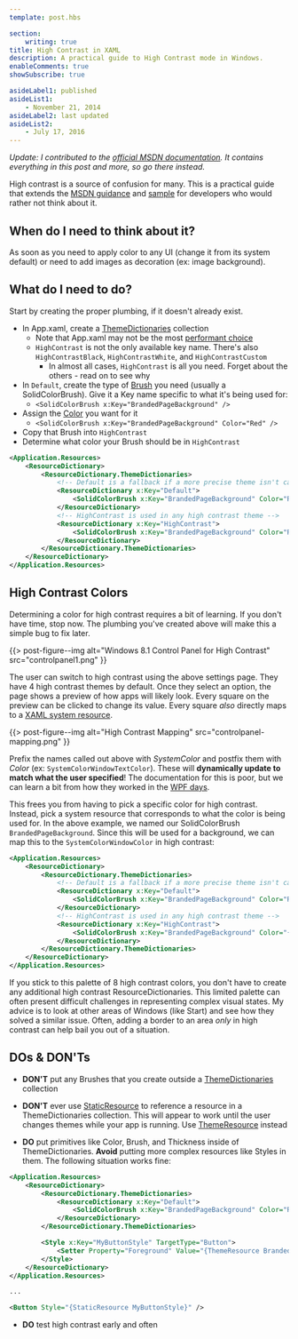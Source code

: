 ```yaml
---
template: post.hbs

section:
    writing: true
title: High Contrast in XAML
description: A practical guide to High Contrast mode in Windows.
enableComments: true
showSubscribe: true

asideLabel1: published
asideList1:
    - November 21, 2014
asideLabel2: last updated
asideList2:
    - July 17, 2016
---
```


*Update: I contributed to the [official MSDN documentation](https://msdn.microsoft.com/windows/uwp/accessibility/high-contrast-themes). It contains everything in this post and more, so go there instead.*

High contrast is a source of confusion for many. This is a practical guide that extends the [MSDN guidance](http://msdn.microsoft.com/en-us/library/windows/apps/hh868165.aspx) and [sample](https://code.msdn.microsoft.com/windowsapps/XAML-high-contrast-style-c0ce936f/sourcecode?fileId=63896&pathId=354124371) for developers who would rather not think about it.

## When do I need to think about it?

As soon as you need to apply color to any UI (change it from its system default) or need to add images as decoration (ex: image background).

## What do I need to do?

Start by creating the proper plumbing, if it doesn't already exist.

* In App.xaml, create a [ThemeDictionaries](http://msdn.microsoft.com/en-us/library/windows/apps/windows.ui.xaml.resourcedictionary.themedictionaries.aspx) collection
	* Note that App.xaml may not be the most [performant choice](http://msdn.microsoft.com/en-us/library/windows/apps/hh994641.aspx)
	* `HighContrast` is not the only available key name. There's also `HighContrastBlack`, `HighContrastWhite`, and `HighContrastCustom`
		* In almost all cases, `HighContrast` is all you need. Forget about the others - read on to see why
* In `Default`, create the type of [Brush](http://msdn.microsoft.com/en-us/library/windows/apps/xaml/windows.ui.xaml.media.brush.aspx) you need (usually a SolidColorBrush). Give it a Key name specific to what it's being used for:
	* `<SolidColorBrush x:Key="BrandedPageBackground" />`
* Assign the [Color](http://msdn.microsoft.com/en-us/library/windows/apps/xaml/windows.ui.color.aspx) you want for it
	* `<SolidColorBrush x:Key="BrandedPageBackground" Color="Red" />`
* Copy that Brush into `HighContrast`
* Determine what color your Brush should be in `HighContrast`

```xml
<Application.Resources>
    <ResourceDictionary>
        <ResourceDictionary.ThemeDictionaries>
        	<!-- Default is a fallback if a more precise theme isn't called out below -->
            <ResourceDictionary x:Key="Default">
                <SolidColorBrush x:Key="BrandedPageBackground" Color="Red" />
            </ResourceDictionary>
            <!-- HighContrast is used in any high contrast theme -->
            <ResourceDictionary x:Key="HighContrast">
                <SolidColorBrush x:Key="BrandedPageBackground" Color="Red" />
            </ResourceDictionary>
        </ResourceDictionary.ThemeDictionaries>
    </ResourceDictionary>
</Application.Resources>
```

## High Contrast Colors

Determining a color for high contrast requires a bit of learning. If you don't have time, stop now. The plumbing you've created above will make this a simple bug to fix later.

{{> post-figure--img
	alt="Windows 8.1 Control Panel for High Contrast"
	src="controlpanel1.png"
}}

The user can switch to high contrast using the above settings page. They have 4 high contrast themes by default. Once they select an option, the page shows a preview of how apps will likely look. Every square on the preview can be clicked to change its value. Every square *also* directly maps to a [XAML system resource](http://msdn.microsoft.com/en-us/library/windows/apps/dn518235.aspx#SystemColor_Color_resources).

{{> post-figure--img
	alt="High Contrast Mapping"
	src="controlpanel-mapping.png"
}}

Prefix the names called out above with *SystemColor* and postfix them with *Color* (ex: `SystemColorWindowTextColor`). These will **dynamically update to match what the user specified**! The documentation for this is poor, but we can learn a bit from how they worked in the [WPF days](http://blogs.msdn.com/b/wpf/archive/2010/11/30/systemcolors-reference.aspx).

This frees you from having to pick a specific color for high contrast. Instead, pick a system resource that corresponds to what the color is being used for. In the above example, we named our SolidColorBrush `BrandedPageBackground`. Since this will be used for a background, we can map this to the `SystemColorWindowColor` in high contrast:

```xml
<Application.Resources>
    <ResourceDictionary>
        <ResourceDictionary.ThemeDictionaries>
        	<!-- Default is a fallback if a more precise theme isn't called out below -->
            <ResourceDictionary x:Key="Default">
                <SolidColorBrush x:Key="BrandedPageBackground" Color="Red" />
            </ResourceDictionary>
            <!-- HighContrast is used in any high contrast theme -->
            <ResourceDictionary x:Key="HighContrast">
                <SolidColorBrush x:Key="BrandedPageBackground" Color="{ThemeResource SystemColorWindowColor}" />
            </ResourceDictionary>
        </ResourceDictionary.ThemeDictionaries>
    </ResourceDictionary>
</Application.Resources>
```

If you stick to this palette of 8 high contrast colors, you don't have to create any additional high contrast ResourceDictionaries. This limited palette can often present difficult challenges in representing complex visual states. My advice is to look at other areas of Windows (like Start) and see how they solved a similar issue. Often, adding a border to an area *only* in high contrast can help bail you out of a situation.

## DOs & DON'Ts

* **DON'T** put any Brushes that you create outside a [ThemeDictionaries](http://msdn.microsoft.com/en-us/library/windows/apps/windows.ui.xaml.resourcedictionary.themedictionaries.aspx) collection

* **DON'T** ever use [StaticResource](http://msdn.microsoft.com/en-us/library/windows/apps/hh758287.aspx) to reference a resource in a ThemeDictionaries collection. This will appear to work until the user changes themes while your app is running. Use [ThemeResource](http://msdn.microsoft.com/en-us/library/windows/apps/dn263118.aspx) instead

* **DO** put primitives like Color, Brush, and Thickness inside of ThemeDictionaries. **Avoid** putting more complex resources like Styles in them. The following situation works fine:

```xml
<Application.Resources>
    <ResourceDictionary>
        <ResourceDictionary.ThemeDictionaries>
            <ResourceDictionary x:Key="Default">
                <SolidColorBrush x:Key="BrandedPageBackground" Color="Red" />
            </ResourceDictionary>
        </ResourceDictionary.ThemeDictionaries>

        <Style x:Key="MyButtonStyle" TargetType="Button">
        	<Setter Property="Foreground" Value="{ThemeResource BrandedPageBackground" />
        </Style>
    </ResourceDictionary>
</Application.Resources>

...

<Button Style="{StaticResource MyButtonStyle}" />
```

* **DO** test high contrast early and often
